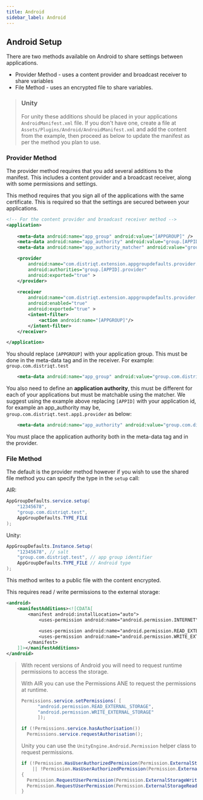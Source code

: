 ```yaml
---
title: Android
sidebar_label: Android
---
```


## Android Setup

There are two methods available on Android to share settings between applications.

- Provider Method - uses a content provider and broadcast receiver to share variables
- File Method - uses an encrypted file to share variables. 

>
> ### Unity
> 
> For unity these additions should be placed in your applications `AndroidManifest.xml` file. 
> If you don't have one, create a file at `Assets/Plugins/Android/AndroidManifest.xml` and add the 
> content from the example, then proceed as below to update the manifest as per the method you 
> plan to use.
> 




### Provider Method

The provider method requires that you add several additions to the manifest. This 
includes a content provider and a broadcast receiver, along with some permissions 
and settings.

This method requires that you sign all of the applications with the same certificate.
This is required so that the settings are secured between your applications.

```xml
<!-- For the content provider and broadcast receiver method -->
<application>
				
	<meta-data android:name="app_group" android:value="[APPGROUP]" />
	<meta-data android:name="app_authority" android:value="group.[APPID].provider" />
	<meta-data android:name="app_authority_matcher" android:value="group\\.(?:[a-z,1-9]{1,}\\.)*provider" />

	<provider
		android:name="com.distriqt.extension.appgroupdefaults.provider.SharedProvider"
		android:authorities="group.[APPID].provider"
		android:exported="true" >
	</provider>
		
	<receiver
		android:name="com.distriqt.extension.appgroupdefaults.provider.SharedContentChangedReceiver"
		android:enabled="true"
		android:exported="true" >
		<intent-filter>
			<action android:name="[APPGROUP]"/>
		</intent-filter>
	</receiver>

</application>
```


You should replace `[APPGROUP]` with your application group.
This must be done in the meta-data tag and in the receiver. 
For example: `group.com.distriqt.test`

```xml
	<meta-data android:name="app_group" android:value="group.com.distriqt.test" />
```


You also need to define an **application authority**, this must be different for
each of your applications but must be matchable using the matcher. We suggest using 
the example above replacing `[APPID]` with your application id, for example an app_authority 
may be, `group.com.distriqt.test.app1.provider` as below:

```xml
	<meta-data android:name="app_authority" android:value="group.com.distriqt.test.app1.provider" />
```

You must place the application authority both in the meta-data tag and in the provider.





### File Method


The default is the provider method however if you wish to use the shared file method you 
can specify the type in the `setup` call:

AIR:

```actionscript
AppGroupDefaults.service.setup( 
	"12345678", 
	"group.com.distriqt.test", 
	AppGroupDefaults.TYPE_FILE 
);
```

Unity:

```csharp
AppGroupDefaults.Instance.Setup( 
	"12345678", // salt
	"group.com.distriqt.test", // app group identifier
	AppGroupDefaults.TYPE_FILE // Android type
);
```


This method writes to a public file with the content encrypted.

This requires read / write permissions to the external storage:

```xml
<android>
	<manifestAdditions><![CDATA[
		<manifest android:installLocation="auto">
			<uses-permission android:name="android.permission.INTERNET"/>
			
			<uses-permission android:name="android.permission.READ_EXTERNAL_STORAGE" />
			<uses-permission android:name="android.permission.WRITE_EXTERNAL_STORAGE" />
		</manifest>
	]]></manifestAdditions>
</android>
```

>
> With recent versions of Android you will need to request runtime permissions to access the storage.
>
> With AIR you can use the Permissions ANE to request the permissions at runtime.
>
> ```actionscript
> Permissions.service.setPermissions( [
> 		"android.permission.READ_EXTERNAL_STORAGE",
> 		"android.permission.WRITE_EXTERNAL_STORAGE"
> 		]);
> 
> if (!Permissions.service.hasAuthorisation())
> 	Permissions.service.requestAuthorisation();
> ```
>
>
> Unity you can use the  `UnityEngine.Android.Permission` helper class to request permissions.
> 
> ```csharp
> if (!Permission.HasUserAuthorizedPermission(Permission.ExternalStorageWrite) 
>     || !Permission.HasUserAuthorizedPermission(Permission.ExternalStorageRead))
> {
> 	Permission.RequestUserPermission(Permission.ExternalStorageWrite);
> 	Permission.RequestUserPermission(Permission.ExternalStorageRead);
> }
> ```
>





